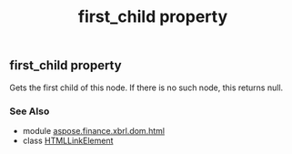 ﻿---
title: first_child property
second_title: Aspose.Finance for Python via .NET API References
description: 
type: docs
weight: 260
url: /python-net/aspose.finance.xbrl.dom.html/htmllinkelement/first_child/
is_root: false
---

## first_child property


Gets the first child of this node. If there is no such node, this returns null.

### See Also
* module [aspose.finance.xbrl.dom.html](../../)
* class [HTMLLinkElement](/finance/python-net/aspose.finance.xbrl.dom.html/htmllinkelement)
